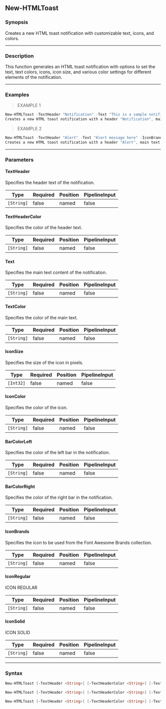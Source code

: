 New-HTMLToast
-------------

### Synopsis
Creates a new HTML toast notification with customizable text, icons, and colors.

---

### Description

This function generates an HTML toast notification with options to set the text, text colors, icons, icon size, and various color settings for different elements of the notification.

---

### Examples
> EXAMPLE 1

```PowerShell
New-HTMLToast -TextHeader "Notification" -Text "This is a sample notification" -IconBrands "fa-github" -BarColorRight "Red"
Creates a new HTML toast notification with a header "Notification", main text "This is a sample notification", GitHub icon, and a red color for the right bar.
```
> EXAMPLE 2

```PowerShell
New-HTMLToast -TextHeader "Alert" -Text "Alert message here" -IconBrands "fa-exclamation-triangle" -IconColor "Orange" -BarColorLeft "Yellow" -BarColorRight "Red"
Creates a new HTML toast notification with a header "Alert", main text "Alert message here", warning triangle icon in orange color, yellow left bar, and red right bar.
```

---

### Parameters
#### **TextHeader**
Specifies the header text of the notification.

|Type      |Required|Position|PipelineInput|
|----------|--------|--------|-------------|
|`[String]`|false   |named   |false        |

#### **TextHeaderColor**
Specifies the color of the header text.

|Type      |Required|Position|PipelineInput|
|----------|--------|--------|-------------|
|`[String]`|false   |named   |false        |

#### **Text**
Specifies the main text content of the notification.

|Type      |Required|Position|PipelineInput|
|----------|--------|--------|-------------|
|`[String]`|false   |named   |false        |

#### **TextColor**
Specifies the color of the main text.

|Type      |Required|Position|PipelineInput|
|----------|--------|--------|-------------|
|`[String]`|false   |named   |false        |

#### **IconSize**
Specifies the size of the icon in pixels.

|Type     |Required|Position|PipelineInput|
|---------|--------|--------|-------------|
|`[Int32]`|false   |named   |false        |

#### **IconColor**
Specifies the color of the icon.

|Type      |Required|Position|PipelineInput|
|----------|--------|--------|-------------|
|`[String]`|false   |named   |false        |

#### **BarColorLeft**
Specifies the color of the left bar in the notification.

|Type      |Required|Position|PipelineInput|
|----------|--------|--------|-------------|
|`[String]`|false   |named   |false        |

#### **BarColorRight**
Specifies the color of the right bar in the notification.

|Type      |Required|Position|PipelineInput|
|----------|--------|--------|-------------|
|`[String]`|false   |named   |false        |

#### **IconBrands**
Specifies the icon to be used from the Font Awesome Brands collection.

|Type      |Required|Position|PipelineInput|
|----------|--------|--------|-------------|
|`[String]`|false   |named   |false        |

#### **IconRegular**
ICON REGULAR

|Type      |Required|Position|PipelineInput|
|----------|--------|--------|-------------|
|`[String]`|false   |named   |false        |

#### **IconSolid**
ICON SOLID

|Type      |Required|Position|PipelineInput|
|----------|--------|--------|-------------|
|`[String]`|false   |named   |false        |

---

### Syntax
```PowerShell
New-HTMLToast [-TextHeader <String>] [-TextHeaderColor <String>] [-Text <String>] [-TextColor <String>] [-IconSize <Int32>] [-IconColor <String>] [-BarColorLeft <String>] [-BarColorRight <String>] [-IconSolid <String>] [<CommonParameters>]
```
```PowerShell
New-HTMLToast [-TextHeader <String>] [-TextHeaderColor <String>] [-Text <String>] [-TextColor <String>] [-IconSize <Int32>] [-IconColor <String>] [-BarColorLeft <String>] [-BarColorRight <String>] [-IconRegular <String>] [<CommonParameters>]
```
```PowerShell
New-HTMLToast [-TextHeader <String>] [-TextHeaderColor <String>] [-Text <String>] [-TextColor <String>] [-IconSize <Int32>] [-IconColor <String>] [-BarColorLeft <String>] [-BarColorRight <String>] [-IconBrands <String>] [<CommonParameters>]
```
